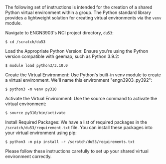 The following set of instructions is intended for the creation of a shared Python virtual environment within a group.
The Python standard library provides a lightweight solution for creating virtual environments via the `venv` module.

Navigate to ENGN3903's NCI project directory, `du53`:

    $ cd /scratch/du53

Load the Appropriate Python Version: Ensure you're using the Python version compatible with geemap, such as Python 3.9.2:

    $ module load python3/3.10.0

Create the Virtual Environment: Use Python's built-in venv module to create a virtual environment. We'll name this environment "engn3903_py392":

    $ python3 -m venv py310

Activate the Virtual Environment: Use the source command to activate the virtual environment:

    $ source py310/bin/activate

Install Required Packages:
We have a list of required packages in the `/scratch/du53/requirement.txt` file. You can install these packages into your virtual environment using pip:

    $ python3 -m pip install -r /scratch/du53/requirements.txt

Please follow these instructions carefully to set up your shared virtual environment correctly.
